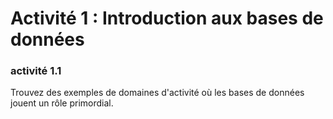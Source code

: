 # Activité 1 :  Introduction aux bases de données
### activité 1.1
Trouvez des exemples de domaines d'activité où les bases de données jouent un rôle primordial.
